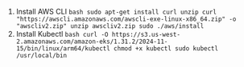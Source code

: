 1. Install AWS CLI
``bash
sudo apt-get install curl unzip
curl "https://awscli.amazonaws.com/awscli-exe-linux-x86_64.zip" -o "awscliv2.zip"
unzip awscliv2.zip
sudo ./aws/install
``
2. Install Kubectl
``bash
curl -O https://s3.us-west-2.amazonaws.com/amazon-eks/1.31.2/2024-11-15/bin/linux/arm64/kubectl
chmod +x kubectl
sudo kubectl /usr/local/bin
``